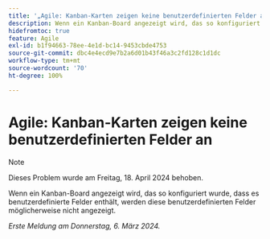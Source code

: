 ```yaml
---
title: '„Agile: Kanban-Karten zeigen keine benutzerdefinierten Felder an“'
description: Wenn ein Kanban-Board angezeigt wird, das so konfiguriert wurde, dass es benutzerdefinierte Felder enthält, werden diese benutzerdefinierten Felder möglicherweise nicht angezeigt.
hidefromtoc: true
feature: Agile
exl-id: b1f94663-78ee-4e1d-bc14-9453cbde4753
source-git-commit: dbc4e4ecd9e7b2a6d01b43f46a3c2fd128c1d1dc
workflow-type: tm+mt
source-wordcount: '70'
ht-degree: 100%

---
```


# Agile: Kanban-Karten zeigen keine benutzerdefinierten Felder an

>[!NOTE]
>
>Dieses Problem wurde am Freitag, 18. April 2024 behoben.

Wenn ein Kanban-Board angezeigt wird, das so konfiguriert wurde, dass es benutzerdefinierte Felder enthält, werden diese benutzerdefinierten Felder möglicherweise nicht angezeigt.

_Erste Meldung am Donnerstag, 6. März 2024._
